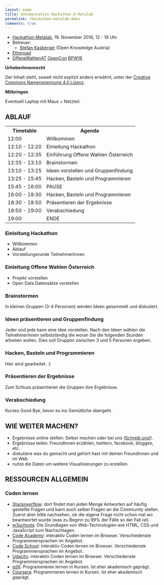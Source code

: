```yaml
---
layout: page
title: Dokumentation Hackathon @ Metalab
permalink: /hackathon-metalab-doku
comments: true
---
```


- [Hackathon Metalab](/hackathon-metalab), 19. November 2016, 12 - 19 Uhr
- Betreuer:
  - [Stefan Kasberger](http://stefankasberger.at) (Open Knowledge Austria)
- [Etherpad](http://pad.okfn.org/p/OffeneWahlenAT-Metalab)
- <a href="https://twitter.com/search?f=tweets&q=%23OffeneWahlenAT&src=typd" title="OffeneWahlenAT"><i class="fa fa-hashtag" aria-hidden="true"></i>OffeneWahlenAT</a> <a href="https://twitter.com/search?f=tweets&q=%23OpenCon&src=typd" title="OpenCon"><i class="fa fa-hashtag" aria-hidden="true"></i>OpenCon</a> <a href="https://twitter.com/search?f=tweets&q=%23BPW16&src=typd" title="BPW16"><i class="fa fa-hashtag" aria-hidden="true"></i>BPW16</a>

**UrheberInnenrecht**

Der Inhalt steht, soweit nicht explizit anders erwähnt, unter der [Creative Commons Namensnennung 4.0 Lizenz](https://creativecommons.org/licenses/by/4.0/).

**Mitbringen**

Eventuell Laptop mit Maus + Netzteil.

## ABLAUF
<table class="table">
<tr>
 <th>Timetable</th>
 <th>Agenda</th>
</tr>
<tr>
 <td>12:00</td>
 <td>Willkommen</td>
</tr>
<tr>
 <td>12:10 - 12:20</td>
 <td>Einleitung Hackathon</td>
</tr>
<tr>
 <td>12:20 - 12:35</td>
 <td>Einführung Offene Wahlen Österreich</td>
</tr>
<tr>
 <td>12:35 - 13:10</td>
 <td>Brainstormen</td>
</tr>
<tr>
 <td>13:10 - 13:25</td>
 <td>Ideen vorstellen und Gruppenfindung</td>
</tr>
<tr>
 <td>13:25 - 15:45</td>
 <td>Hacken, Basteln und Programmieren</td>
</tr>
<tr>
 <td>15:45 - 16:00</td>
 <td>PAUSE</td>
</tr>
<tr>
 <td>16:00 - 18:30</td>
 <td>Hacken, Basteln und Programmieren</td>
</tr>
<tr>
 <td>18:30 - 18:50</td>
 <td>Präsentieren der Ergebnisse</td>
</tr>
<tr>
 <td>18:50 - 19:00</td>
 <td>Verabschiedung</td>
</tr>
<tr>
 <td>19:00</td>
 <td>ENDE</td>
</tr>
</table>

### Einleitung Hackathon
- Willkommen
- Ablauf
- Vorstellungsrunde TeilnehmerInnen

### Einleitung Offene Wahlen Österreich
- Projekt vorstellen
- Open Data Datensätze vorstellen


### Brainstormen
In kleinen Gruppen (3-4 Personen) werden Ideen gesammelt und diskutiert.

### Ideen präsentieren und Gruppenfindung
Jeder und jede kann eine Idee vorstellen. Nach den Ideen wählen die TeilnehmerInnen selbstständig die woran Sie die folgenden Stunden arbeiten wollen. Dies soll Gruppen zwischen 3 und 5 Personen ergeben.

### Hacken, Basteln und Programmieren
Hier wird gearbeitet. :)

### Präsentieren der Ergebnisse
Zum Schluss präsentieren die Gruppen ihre Ergebnisse.

### Verabschiedung
Kurzes Good Bye, bevor es ins Gemütliche übergeht.

## WIE WEITER MACHEN?
- Ergebnisse online stellen: Selber machen oder bei uns ([Schreib uns!](/kontakt)).
- Ergebnisse teilen: FreundInnen erzählen, twittern, facebook, bloggen, etc.
- diskutiere was du gemacht und gehört hast mit deinen FreundInnen und im Web
- nutze die Daten um weitere Visualisierungen zu erstellen.

## RESSOURCEN ALLGEMEIN

### Coden lernen
- [Stackoverflow](https://stackoverflow.com): dort findet man jeden Menge Antworten auf häufig gestellte Fragen und kann auch selber Fragen an die Community stellen. Zuerst aber bitte nachsehen, ob die eigene Frage nicht schon mal wo beantwortet wurde (was zu Beginn zu 99% der Fälle so der Fall ist).
- [w3schools](http://www.w3schools.com/): Die Grundlagen von Web-Technologien wie HTML, CSS und JavaScript zum Nachschlagen.
- [Code Academy](https://www.codecademy.com/): interaktiv Coden lernen im Browser. Verschiedenste Programmiersprachen im Angebot.
- [Code School](https://www.codeschool.com/): interaktiv Coden lernen im Browser. Verschiedenste Programmiersprachen im Angebot.
- [Udacity](https://www.udacity.com/courses#!/all): interaktiv Coden lernen im Browser. Verschiedenste Programmiersprachen im Angebot.
- [edX](https://www.edx.org/course-list/allschools/computer-science/allcourses): Programmieren lernen in Kursen. Ist eher akademisch geprägt.
- [Coursera](https://www.coursera.org/courses?orderby=upcoming&cats=cs-programming): Programmieren lernen in Kursen. Ist eher akademisch geprägt.
